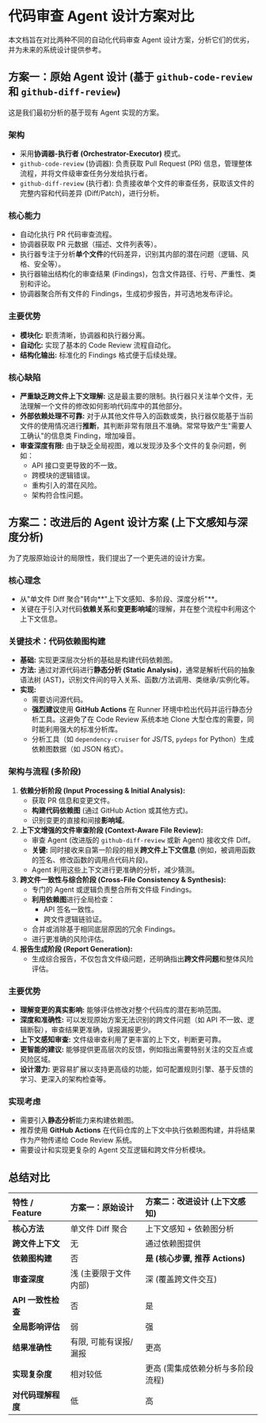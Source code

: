 # 代码审查 Agent 设计方案对比

本文档旨在对比两种不同的自动化代码审查 Agent 设计方案，分析它们的优劣，并为未来的系统设计提供参考。

## 方案一：原始 Agent 设计 (基于 `github-code-review` 和 `github-diff-review`)

这是我们最初分析的基于现有 Agent 实现的方案。

### 架构

- 采用**协调器-执行者 (Orchestrator-Executor)** 模式。
- `github-code-review` (协调器): 负责获取 Pull Request (PR) 信息，管理整体流程，并将文件级审查任务分发给执行者。
- `github-diff-review` (执行者): 负责接收单个文件的审查任务，获取该文件的完整内容和代码差异 (Diff/Patch)，进行分析。

### 核心能力

- 自动化执行 PR 代码审查流程。
- 协调器获取 PR 元数据（描述、文件列表等）。
- 执行器专注于分析**单个文件**的代码差异，识别其内部的潜在问题（逻辑、风格、安全等）。
- 执行器输出结构化的审查结果 (Findings)，包含文件路径、行号、严重性、类别和评论。
- 协调器聚合所有文件的 Findings，生成初步报告，并可选地发布评论。

### 主要优势

- **模块化:** 职责清晰，协调器和执行器分离。
- **自动化:** 实现了基本的 Code Review 流程自动化。
- **结构化输出:** 标准化的 Findings 格式便于后续处理。

### 核心缺陷

- **严重缺乏跨文件上下文理解:** 这是最主要的限制。执行器只关注单个文件，无法理解一个文件的修改如何影响代码库中的其他部分。
- **外部依赖处理不可靠:** 对于从其他文件导入的函数或类，执行器仅能基于当前文件的使用情况进行**推断**，其判断非常有限且不准确。常常导致产生"需要人工确认"的信息类 Finding，增加噪音。
- **审查深度有限:** 由于缺乏全局视图，难以发现涉及多个文件的复杂问题，例如：
  - API 接口变更导致的不一致。
  - 跨模块的逻辑错误。
  - 重构引入的潜在风险。
  - 架构符合性问题。

## 方案二：改进后的 Agent 设计方案 (上下文感知与深度分析)

为了克服原始设计的局限性，我们提出了一个更先进的设计方案。

### 核心理念

- 从"单文件 Diff 聚合"转向**"上下文感知、多阶段、深度分析"**。
- 关键在于引入对代码**依赖关系**和**变更影响域**的理解，并在整个流程中利用这个上下文信息。

### 关键技术：代码依赖图构建

- **基础:** 实现更深层次分析的基础是构建代码依赖图。
- **方法:** 通过对源代码进行**静态分析 (Static Analysis)**，通常是解析代码的抽象语法树 (AST)，识别文件间的导入关系、函数/方法调用、类继承/实例化等。
- **实现:**
  - 需要访问源代码。
  - **强烈建议**使用 **GitHub Actions** 在 Runner 环境中检出代码并运行静态分析工具。这避免了在 Code Review 系统本地 Clone 大型仓库的需要，同时能利用强大的标准分析库。
  - 分析工具（如 `dependency-cruiser` for JS/TS, `pydeps` for Python）生成依赖图数据（如 JSON 格式）。

### 架构与流程 (多阶段)

1.  **依赖分析阶段 (Input Processing & Initial Analysis):**
    - 获取 PR 信息和变更文件。
    - **构建代码依赖图** (通过 GitHub Action 或其他方式)。
    - 识别变更的直接和间接**影响域**。
2.  **上下文增强的文件审查阶段 (Context-Aware File Review):**
    - 审查 Agent (改进版的 `github-diff-review` 或新 Agent) 接收文件 Diff。
    - **关键:** 同时接收来自第一阶段的相关**跨文件上下文信息** (例如，被调用函数的签名、修改函数的调用点代码片段)。
    - Agent 利用这些上下文进行更准确的分析，减少猜测。
3.  **跨文件一致性与综合阶段 (Cross-File Consistency & Synthesis):**
    - 专门的 Agent 或逻辑负责整合所有文件级 Findings。
    - **利用依赖图**进行全局检查：
      - API 签名一致性。
      - 跨文件逻辑链验证。
    - 合并或消除基于相同底层原因的冗余 Findings。
    - 进行更准确的风险评估。
4.  **报告生成阶段 (Report Generation):**
    - 生成综合报告，不仅包含文件级问题，还明确指出**跨文件问题**和整体风险评估。

### 主要优势

- **理解变更的真实影响:** 能够评估修改对整个代码库的潜在影响范围。
- **深度和准确性:** 可以发现原始方案无法识别的跨文件问题（如 API 不一致、逻辑断裂），审查结果更准确，误报漏报更少。
- **上下文感知审查:** 文件级审查利用了更丰富的上下文，判断更可靠。
- **更智能的建议:** 能够提供更高层次的反馈，例如指出需要特别关注的交互点或风险区域。
- **设计潜力:** 更容易扩展以支持更高级的功能，如可配置规则引擎、基于反馈的学习、更深入的架构检查等。

### 实现考虑

- 需要引入**静态分析**能力来构建依赖图。
- 推荐使用 **GitHub Actions** 在代码仓库的上下文中执行依赖图构建，并将结果作为产物传递给 Code Review 系统。
- 需要设计和实现更复杂的 Agent 交互逻辑和跨文件分析模块。

## 总结对比

| 特性 / Feature     | 方案一：原始设计      | 方案二：改进设计 (上下文感知)     |
| :----------------- | :-------------------- | :-------------------------------- |
| **核心方法**       | 单文件 Diff 聚合      | 上下文感知 + 依赖图分析           |
| **跨文件上下文**   | 无                    | 通过依赖图提供                    |
| **依赖图构建**     | 否                    | **是 (核心步骤, 推荐 Actions)**   |
| **审查深度**       | 浅 (主要限于文件内部) | 深 (覆盖跨文件交互)               |
| **API 一致性检查** | 否                    | 是                                |
| **全局影响评估**   | 弱                    | 强                                |
| **结果准确性**     | 有限, 可能有误报/漏报 | 更高                              |
| **实现复杂度**     | 相对较低              | 更高 (需集成依赖分析与多阶段流程) |
| **对代码理解程度** | 低                    | 高                                |
